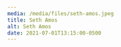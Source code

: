 ```yaml
---
media: /media/files/seth-amos.jpeg
title: Seth Amos
alt: Seth Amos
date: 2021-07-01T13:15:00-0500
---
```

